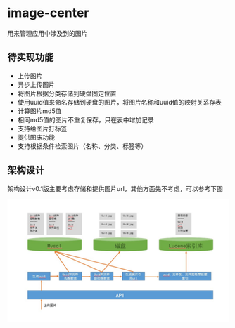 # image-center

用来管理应用中涉及到的图片

## 待实现功能

- 上传图片
- 异步上传图片
- 将图片根据分类存储到硬盘固定位置
- 使用uuid值来命名存储到硬盘的图片，将图片名称和uuid值的映射关系存表
- 计算图片md5值
- 相同md5值的图片不重复保存，只在表中增加记录
- 支持给图片打标签
- 提供图床功能
- 支持根据条件检索图片（名称、分类、标签等）

## 架构设计

架构设计v0.1版主要考虑存储和提供图片url，其他方面先不考虑，可以参考下图

![图片中心架构设计v0.1版](./docs/images/image-center-arch-design-v0.1.jpg)
